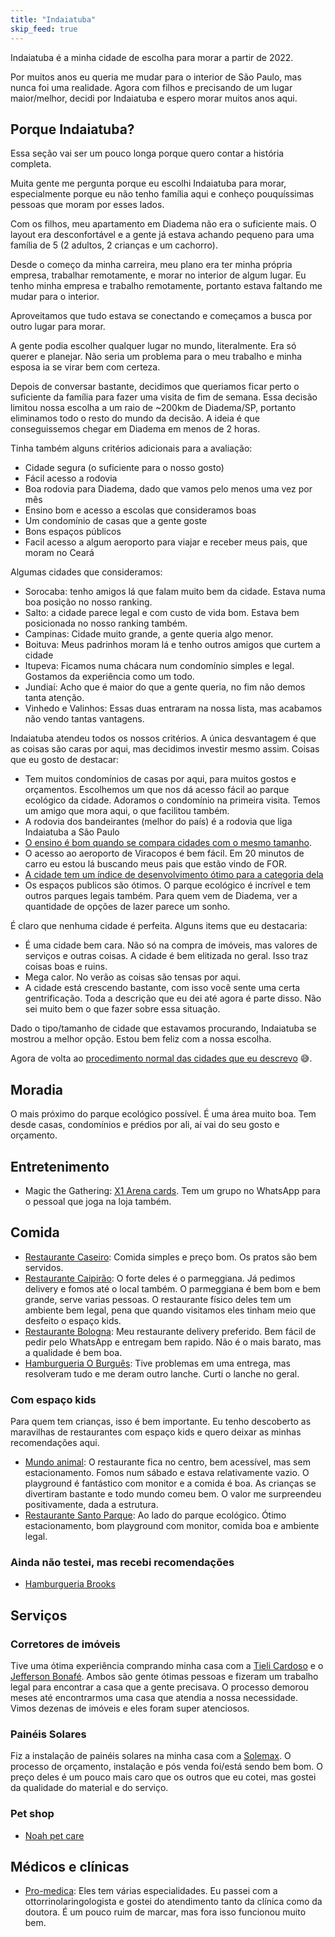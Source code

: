 ```yaml
---
title: "Indaiatuba"
skip_feed: true
---
```


Indaiatuba é a minha cidade de escolha para morar a partir de 2022.

Por muitos anos eu queria me mudar para o interior de São Paulo, mas nunca foi
uma realidade. Agora com filhos e precisando de um lugar maior/melhor, decidi
por Indaiatuba e espero morar muitos anos aqui.

## Porque Indaiatuba?

Essa seção vai ser um pouco longa porque quero contar a história completa.

Muita gente me pergunta porque eu escolhi Indaiatuba para morar, especialmente
porque eu não tenho família aqui e conheço pouquíssimas pessoas que moram por
esses lados.

Com os filhos, meu apartamento em Diadema não era o suficiente mais. O layout
era desconfortável e a gente já estava achando pequeno para uma família de 5 (2
adultos, 2 crianças e um cachorro).

Desde o começo da minha carreira, meu plano era ter minha própria empresa,
trabalhar remotamente, e morar no interior de algum lugar. Eu tenho minha
empresa e trabalho remotamente, portanto estava faltando me mudar para o
interior.

Aproveitamos que tudo estava se conectando e começamos a busca por outro lugar
para morar.

A gente podia escolher qualquer lugar no mundo, literalmente. Era só querer e
planejar. Não seria um problema para o meu trabalho e minha esposa ia se virar
bem com certeza.

Depois de conversar bastante, decidimos que queriamos ficar perto o suficiente
da família para fazer uma visita de fim de semana. Essa decisão limitou nossa
escolha a um raio de ~200km de Diadema/SP, portanto eliminamos todo o resto do
mundo da decisão. A ideia é que conseguissemos chegar em Diadema em menos de 2
horas.

Tinha também alguns critérios adicionais para a avaliação:

* Cidade segura (o suficiente para o nosso gosto)
* Fácil acesso a rodovia
* Boa rodovia para Diadema, dado que vamos pelo menos uma vez por mês
* Ensino bom e acesso a escolas que consideramos boas
* Um condomínio de casas que a gente goste
* Bons espaços públicos
* Facil acesso a algum aeroporto para viajar e receber meus pais, que moram no
  Ceará

Algumas cidades que consideramos:

* Sorocaba: tenho amigos lá que falam muito bem da cidade. Estava numa boa
  posição no nosso ranking.
* Salto: a cidade parece legal e com custo de vida bom. Estava bem posicionada
  no nosso ranking também.
* Campinas: Cidade muito grande, a gente queria algo menor.
* Boituva: Meus padrinhos moram lá e tenho outros amigos que curtem a cidade
* Itupeva: Ficamos numa chácara num condomínio simples e legal. Gostamos da
  experiência como um todo.
* Jundiaí: Acho que é maior do que a gente queria, no fim não demos tanta
  atenção.
* Vinhedo e Valinhos: Essas duas entraram na nossa lista, mas acabamos não
  vendo tantas vantagens.

Indaiatuba atendeu todos os nossos critérios. A única desvantagem é que as
coisas são caras por aqui, mas decidimos investir mesmo assim. Coisas que eu
gosto de destacar:

* Tem muitos condomínios de casas por aqui, para muitos gostos e orçamentos.
  Escolhemos um que nos dá acesso fácil ao parque ecológico da cidade. Adoramos
  o condomínio na primeira visita. Temos um amigo que mora aqui, o que
  facilitou também.
* A rodovia dos bandeirantes (melhor do país) é a rodovia que liga Indaiatuba a
  São Paulo
* [O ensino é bom quando se compara cidades com o mesmo
  tamanho](https://indaiatuba.sp.gov.br/relacoes-institucionais/imprensa/noticias/28869/).
* O acesso ao aeroporto de Viracopos é bem fácil. Em 20 minutos de carro eu
  estou lá buscando meus pais que estão vindo de FOR.
* [A cidade tem um índice de desenvolvimento ótimo para a categoria
  dela](https://indaiatuba.sp.gov.br/relacoes-institucionais/imprensa/noticias/28869/)
* Os espaços publicos são ótimos. O parque ecológico é incrível e tem outros
  parques legais também. Para quem vem de Diadema, ver a quantidade de opções
  de lazer parece um sonho.

É claro que nenhuma cidade é perfeita. Alguns items que eu destacaria:

* É uma cidade bem cara. Não só na compra de imóveis, mas valores de serviços e
  outras coisas. A cidade é bem elitizada no geral. Isso traz coisas boas e
  ruins.
* Mega calor. No verão as coisas são tensas por aqui.
* A cidade está crescendo bastante, com isso você sente uma certa
  gentrificação. Toda a descrição que eu dei até agora é parte disso. Não sei
  muito bem o que fazer sobre essa situação.

Dado o tipo/tamanho de cidade que estavamos procurando, Indaiatuba se mostrou a
melhor opção. Estou bem feliz com a nossa escolha.

Agora de volta ao [procedimento normal das cidades que eu descrevo](/places)
😅.

## Moradia

O mais próximo do parque ecológico possível. É uma área muito boa. Tem desde
casas, condomínios e prédios por ali, aí vai do seu gosto e orçamento.


## Entretenimento

* Magic the Gathering: [X1 Arena cards](https://www.x1arenacards.com.br/). Tem um grupo no WhatsApp para o pessoal que joga na loja também.


## Comida

* [Restaurante Caseiro](https://www.instagram.com/caseiro_restaurante): Comida simples e preço bom. Os pratos são bem servidos.
* [Restaurante Caipirão](): O forte deles é o parmeggiana. Já pedimos delivery e
  fomos até o local também. O parmeggiana é bem bom e bem grande, serve varias
  pessoas. O restaurante físico deles tem um ambiente bem legal, pena que quando
  visitamos eles tinham meio que desfeito o espaço kids.
* [Restaurante Bologna](): Meu restaurante delivery preferido. Bem fácil de
  pedir pelo WhatsApp e entregam bem rapido. Não é o mais barato, mas a
  qualidade é bem boa.
* [Hamburgueria O Burguês](https://goo.gl/maps/fbQhvaCttbuhFNP88): Tive problemas em uma entrega, mas resolveram tudo e me deram outro lanche. Curti o lanche no geral.


### Com espaço kids

Para quem tem crianças, isso é bem importante. Eu tenho descoberto as maravilhas
de restaurantes com espaço kids e quero deixar as minhas recomendações aqui.

* [Mundo animal](): O restaurante fica no centro, bem acessível, mas sem
  estacionamento. Fomos num sábado e estava relativamente vazio. O playground é
  fantástico com monitor e a comida é boa. As crianças se divertiram bastante e
  todo mundo comeu bem. O valor me surpreendeu positivamente, dada a estrutura.
* [Restaurante Santo Parque](): Ao lado do parque ecológico. Ótimo
  estacionamento, bom playground com monitor, comida boa e ambiente legal.

### Ainda não testei, mas recebi recomendações

* [Hamburgueria Brooks](https://brookshamburgueriaindaiatuba.menudino.com/)


## Serviços

### Corretores de imóveis

Tive uma ótima experiência comprando minha casa com a [Tieli
Cardoso](https://www.tielicardoso.com.br/) e o [Jefferson
Bonafé](https://dlbimoveis.com.br/). Ambos são gente ótimas pessoas e fizeram
um trabalho legal para encontrar a casa que a gente precisava. O processo
demorou meses até encontrarmos uma casa que atendia a nossa necessidade. Vimos
dezenas de imóveis e eles foram super atenciosos.

### Painéis Solares

Fiz a instalação de painéis solares na minha casa com a
[Solemax](https://solemax.eco.br/). O processo de orçamento, instalação e pós
venda foi/está sendo bem bom. O preço deles é um pouco mais caro que os outros
que eu cotei, mas gostei da qualidade do material e do serviço.

### Pet shop

* [Noah pet care](https://www.instagram.com/noah.pet.care)


## Médicos e clínicas

* [Pro-medica](): Eles tem várias especialidades. Eu passei com a
  ottorrinolaringologista e gostei do atendimento tanto da clínica como da
  doutora. É um pouco ruim de marcar, mas fora isso funcionou muito bem.
